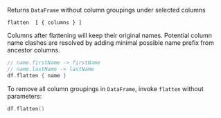 [//]: # (title: flatten)

<!---IMPORT org.jetbrains.kotlinx.dataframe.samples.api.Modify-->

Returns `DataFrame` without column groupings under selected columns

```text
flatten  [ { columns } ]
```

Columns after flattening will keep their original names. Potential column name clashes are resolved by adding minimal possible name prefix from ancestor columns.

<!---FUN flatten-->

```kotlin
// name.firstName -> firstName
// name.lastName -> lastName
df.flatten { name }
```

<!---END-->

To remove all column groupings in `DataFrame`, invoke `flatten` without parameters:

<!---FUN flattenAll-->

```kotlin
df.flatten()
```

<!---END-->
